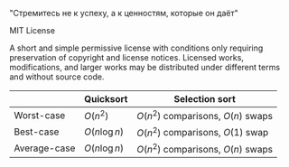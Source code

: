 "Стремитесь не к успеху, а к ценностям, которые он даёт"

MIT License

A short and simple permissive license with conditions only requiring preservation of copyright and license notices. Licensed works, modifications, and larger works may be distributed under different terms and without source code.


|              | Quicksort     | Selection sort                     |
| ------------ | ------------- | ---------------------------------- |
| Worst-case   | $O(n^2)$      | $O(n^2)$ comparisons, $O(n)$ swaps |
| Best-case    | $O(n\log{n})$ | $O(n^2)$ comparisons, $O(1)$ swap  |
| Average-case | $O(n\log{n})$ | $O(n^2)$ comparisons, $O(n)$ swaps |
